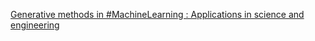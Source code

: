 [Generative methods in #MachineLearning : Applications in science and engineering](https://qi.tc/qi/111549)